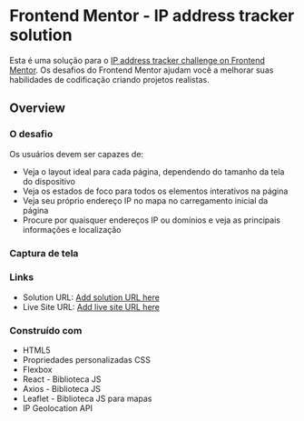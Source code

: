 # Frontend Mentor - IP address tracker solution

Esta é uma solução para o [IP address tracker challenge on Frontend Mentor](https://www.frontendmentor.io/challenges/ip-address-tracker-I8-0yYAH0). Os desafios do Frontend Mentor ajudam você a melhorar suas habilidades de codificação criando projetos realistas. 

## Overview

### O desafio

Os usuários devem ser capazes de:

- Veja o layout ideal para cada página, dependendo do tamanho da tela do dispositivo
- Veja os estados de foco para todos os elementos interativos na página
- Veja seu próprio endereço IP no mapa no carregamento inicial da página
- Procure por quaisquer endereços IP ou domínios e veja as principais informações e localização

### Captura de tela

### Links

- Solution URL: [Add solution URL here](https://your-solution-url.com)
- Live Site URL: [Add live site URL here](https://your-live-site-url.com)

### Construído com

- HTML5
- Propriedades personalizadas CSS
- Flexbox
- React - Biblioteca JS
- Axios - Biblioteca JS
- Leaflet - Biblioteca JS para mapas
- IP Geolocation API